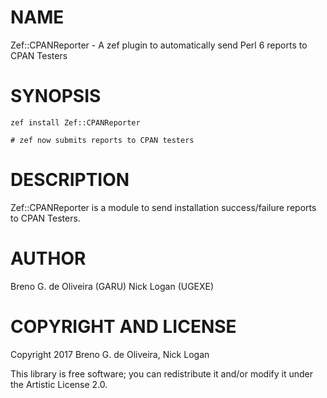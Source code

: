 NAME
====

Zef::CPANReporter - A zef plugin to automatically send Perl 6 reports to CPAN Testers

SYNOPSIS
========

    zef install Zef::CPANReporter

    # zef now submits reports to CPAN testers

DESCRIPTION
===========

Zef::CPANReporter is a module to send installation success/failure reports to CPAN Testers.

AUTHOR
======

Breno G. de Oliveira (GARU)
Nick Logan (UGEXE)

COPYRIGHT AND LICENSE
=====================

Copyright 2017 Breno G. de Oliveira, Nick Logan

This library is free software; you can redistribute it and/or modify it under the Artistic License 2.0.

